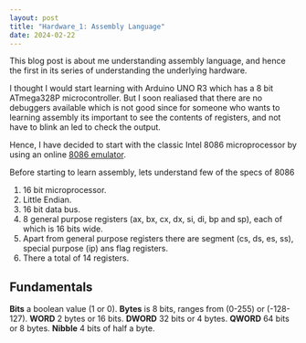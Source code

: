 ```yaml
---
layout: post
title: "Hardware_1: Assembly Language"
date: 2024-02-22
---
```


This blog post is about me understanding assembly language, and hence the first in its series of understanding the underlying hardware.

I thought I would start learning with Arduino UNO R3 which has a 8 bit ATmega328P microcontroller. But I soon realiased that there are no debuggers available which is not good since for someone who wants to learning assembly its important to see the contents of registers, and not have to blink an led to check the output.

Hence, I have decided to start with the classic Intel 8086 microprocessor by using an online [8086 emulator](https://yjdoc2.github.io/8086-emulator-web/).

Before starting to learn assembly, lets understand few of the specs of 8086
1. 16 bit microprocessor.
2. Little Endian.
3. 16 bit data bus.
4. 8 general purpose registers (ax, bx, cx, dx, si, di, bp and sp), each of which is 16 bits wide.
5. Apart from general purpose registers there are segment (cs, ds, es, ss), special purpose (ip) ans flag registers.
6. There a total of 14 registers.

## Fundamentals

**Bits** a boolean value (1 or 0).
**Bytes** is 8 bits, ranges from (0-255) or (-128-127).
**WORD** 2 bytes or 16 bits.
**DWORD** 32 bits or 4 bytes.
**QWORD** 64 bits or 8 bytes.
**Nibble** 4 bits of half a byte.